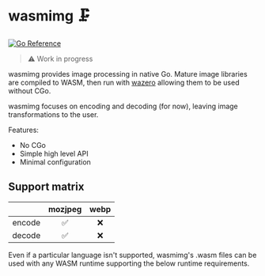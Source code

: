# wasmimg 🗜️

[![Go Reference](https://pkg.go.dev/badge/github.com/yklcs/wasmimg.svg)](https://pkg.go.dev/github.com/yklcs/wasmimg)

> ⚠️ Work in progress

wasmimg provides image processing in native Go. Mature image libraries are compiled to WASM, then run with [wazero](https://wazero.io) allowing them to be used without CGo.

wasmimg focuses on encoding and decoding (for now), leaving image transformations to the user.

Features:

- No CGo
- Simple high level API
- Minimal configuration

## Support matrix

|            | mozjpeg | webp |
| :--------: | :-----: | :--: |
| encode     |   ✅    |  ❌  |
| decode     |   ✅    |  ❌  |

Even if a particular language isn't supported, wasmimg's .wasm files can be used with any WASM runtime supporting the below runtime requirements.

